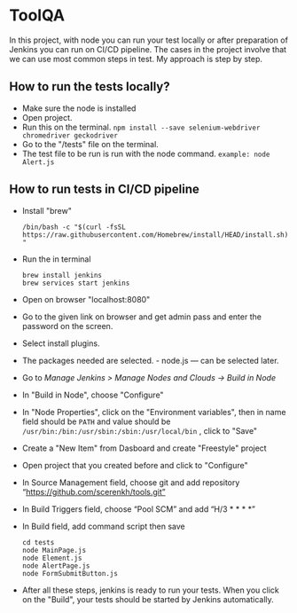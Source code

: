 # ToolQA

In this project, with node you can run your test locally or after preparation of Jenkins you can run on CI/CD pipeline.
The cases in the project involve that we can use most common steps in test. My approach is step by step.

## How to run the tests locally?
- Make sure the node is installed
- Open project.
- Run this on the terminal.
`npm install --save selenium-webdriver chromedriver geckodriver`
- Go to the "/tests" file on the terminal.
- The test file to be run is run with the node command.
`example: node Alert.js`
## How to run tests in CI/CD pipeline
- Install "brew"

  `/bin/bash -c "$(curl -fsSL https://raw.githubusercontent.com/Homebrew/install/HEAD/install.sh)"`

- Run the in terminal 
  ```
  brew install jenkins
  brew services start jenkins
  ```
- Open on browser "localhost:8080"
- Go to the given link on browser and get admin pass and enter the password on the screen.
- Select install plugins.
- The packages needed are selected. - node.js — can be selected later.
- Go to _Manage Jenkins > Manage Nodes and Clouds -> Build in Node_ 
- In "Build in Node", choose "Configure"
- In "Node Properties", click on the "Environment variables", then in name field should be `PATH` and value should be `/usr/bin:/bin:/usr/sbin:/sbin:/usr/local/bin` , click to "Save" 
- Create a "New Item" from Dasboard and create "Freestyle" project
- Open project that you created before and click to "Configure"
- In Source Management field, choose git and add repository 
  “https://github.com/scerenkh/tools.git”
- In Build Triggers field, choose “Pool SCM” and add “H/3 * * * *”
- In Build field, add command script then save 
  ```
  cd tests
  node MainPage.js
  node Element.js
  node AlertPage.js
  node FormSubmitButton.js
  ```
 - After all these steps, jenkins is ready to run your tests. When you click on the "Build", your tests should be started by Jenkins automatically.

